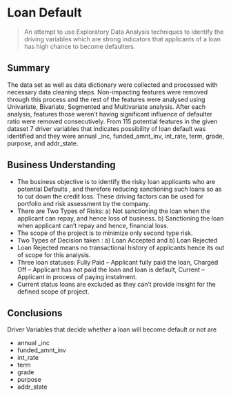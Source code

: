 # Loan Default 
> An attempt to use Exploratory Data Analysis techniques to identify the driving variables which are strong indicators that applicants of a loan has high chance to become defaulters. 

## Summary
The data set as well as data dictionary were collected and processed with necessary data cleaning steps. Non-impacting features were removed through this process and the rest of the features were analysed using Univariate, Bivariate, Segmented and Multivariate analysis. After each analysis, features those weren’t having significant influence of defaulter ratio were removed consecutively. From 115 potential features in the given dataset 7 driver variables that indicates possibility of loan default was identified and they were annual _inc, funded_amnt_inv, int_rate, term, grade, purpose,  and addr_state.


<!-- You don't have to answer all the questions - just the ones relevant to your project. -->

<!-- You don't have to answer all the questions - just the ones relevant to your project. -->


## Business Understanding
- The business objective is to identify the risky loan applicants who are potential Defaults , and therefore  reducing sanctioning such loans so as to cut down the credit loss. These driving factors can be used for portfolio and risk assessment by the company.
- There are Two Types of Risks: 
a) Not sanctioning the loan when the applicant can repay, and hence loss of business.
b) Sanctioning the loan when applicant can’t repay and hence, financial loss.
- The scope of the project is to minimize only second type risk.
- Two Types of Decision taken : a) Loan Accepted and b) Loan Rejected
- Loan Rejected means no transactional history of applicants  hence its out of scope for this analysis.
- Three loan statuses: Fully Paid – Applicant fully paid the loan, Charged Off – Applicant has not paid the loan and loan is default, Current – Applicant in process of paying instalment.
- Current status loans are excluded as they can’t provide insight for the defined scope of project.

## Conclusions
Driver Variables that decide whether a loan will become default or not are
- annual _inc
- funded_amnt_inv
- int_rate
- term
- grade
- purpose
- addr_state

<!-- As the libraries versions keep on changing, it is recommended to mention the version of library used in this project -->





<!-- Optional -->
<!-- ## License -->
<!-- This project is open source and available under the [... License](). -->

<!-- You don't have to include all sections - just the one's relevant to your project -->

